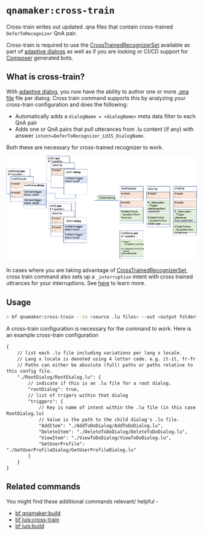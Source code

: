 # `qnamaker:cross-train`
Cross-train writes out updated .qna files that contain cross-trained `DeferToRecognizer` QnA pair. 

Cross-train is required to use the [CrossTrainedRecognizerSet][1] available as part of [adaptive dialogs][2] as well as if you are looking or CI/CD support for [Composer][3] generated bots.

## What is cross-train? 
With [adaptive dialog][2], you now have the ability to author one or more [.qna file][5] file per dialog. Cross train command supports this by analyzing your cross-train configuration and does the following: 
- Automatically adds a `dialogName = <dialogName>` meta data filter to each QnA pair
- Adds one or QnA pairs that pull utterances from .lu content (if any) with answer `intent=DeferToRecognizer_LUIS_DialogName`. 

Both these are necessary for cross-trained recognizer to work. 

<img src="./cross-train.png" />

In cases where you are taking advantage of [CrossTrainedRecognizerSet][1], cross train command also sets up a `_interruption` intent with cross trained uttrances for your interruptions. See [here][10] to learn more. 

## Usage

```bash
> bf qnamaker:cross-train --in <source .lu files> --out <output folder> --config <cross-train configuration>
```

A cross-train configuration is necessary for the command to work. Here is an example cross-train configuration 

```jsonc
{
    // list each .lu file including variations per lang x locale. 
    // Lang x locale is denoted using 4 letter code. e.g. it-it, fr-fr
    // Paths can either be absolute (full) paths or paths relative to this config file.
    "./RootDialog/RootDialog.lu": {
        // indicate if this is an .lu file for a root dialog.
        "rootDialog": true,
        // list of trigers within that dialog
        "triggers": {
            // Key is name of intent within the .lu file (in this case RootDialog.lu) 
            // Value is the path to the child dialog's .lu file.
            "AddItem": "./AddToDoDialog/AddToDoDialog.lu",
            "DeleteItem": "./DeleteToDoDialog/DeleteToDoDialog.lu",
            "ViewItem": "./ViewToDoDialog/ViewToDoDialog.lu",
            "GetUserProfile": "./GetUserProfileDialog/GetUserProfileDialog.lu"
        }
    }
}
```

## Related commands
You might find these additional commands relevant/ helpful - 

- [bf qnamaker:build][6]
- [bf luis:cross-train][7]
- [bf luis:build][8]

[1]:https://docs.microsoft.com/en-us/azure/bot-service/bot-builder-concept-adaptive-dialog-recognizers?view=azure-bot-service-4.0#cross-trained-recognizer-set
[2]:https://aka.ms/adaptive-dialogs
[3]:https://aka.ms/composer
[4]:https://luis.ai
[5]:https://aka.ms/qna-file-format
[6]:./using-qnamaker-build.md
[7]:../../luis/docs/using-cross-train-command.md
[8]:../../luis/using-luis-build.md
[10]:../../luis/docs/using-cross-train-command.md
